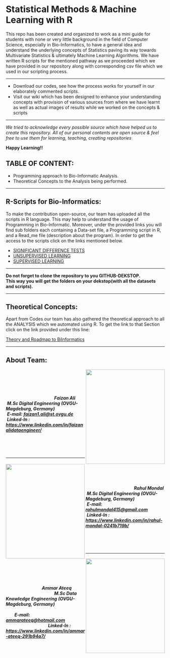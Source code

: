 # Statistical Methods & Machine Learning with R

This repo has been created and organized to work as a mini guide for students with none or very little background in the field of Computer Science, especially in 
Bio-Informatics, to have a general idea and understand the underlying concepts of Statistics paving its way towards Multivariate Statistics & ultimately Machine Learning Algorithms. We have written R scripts for the mentioned pathway as we proceeded which we have provided in our repository along with corresponding csv file which we used 
in our scripting process. 
***
 * Download our codes, see how the process works for yourself in our elaborately commented scripts. 
 * Visit our wiki which has been designed to enhance your understanding concepts with provision of various sources from where we have learnt as well as actual images of results while we worked on the concepts & scripts
 ***

_We tried to acknowledge every possible source which have helped us to create this repository. All of our personal contents are open source & feel free to use them for 
learning, teaching, creating repositories_

**Happy Learning!!**


## TABLE OF CONTENT:

* Programming approach to Bio-Informatic Analysis.
* Theoretical Concepts to the Analysis being performed.

***

## R-Scripts for Bio-Informatics:
To make the contribution open-source, our team has uploaded all the scripts in R language. This may help to understand the usage of Programming in Bio-Informatic. Moreover, under the provided links you will find sub folders each containing a Data-set file, a Programming script in R, and a Read_me file (description about the program). In order to get the access to the scripts click on the links mentioned below.
  
* [SIGNIFICANT DIFFERENCE TESTS](https://github.com/Statistics-and-Machine-Learning-with-R/Statistical-Methods-and-Machine-Learning-in-R/tree/master/Significant%20Difference%20Tests)  
* [UNSUPERVISED LEARNING](https://github.com/Rizvix0/Statistical-Methods-and-Machine-Learning-in-R/tree/master/Unsupervised%20Learning)
* [SUPERVISED LEARNING](https://github.com/Rizvix0/Statistical-Methods-and-Machine-Learning-in-R/tree/master/Supervised%20Learning)

  
 ***
 **Do not forget to clone the repository to you GITHUB-DEKSTOP.<br/> This way you will get the folders on your dekstop(with all the datasets and scripts).**
 
 ***
 
 
## Theoretical Concepts:

Apart from Codes our team has also gathered the theoretical approach to all the ANALYSIS which we automated using R. To get the link to that Section click on the link provided under this line: <br/>

[Theory and Roadmap to BiInformatics](https://github.com/Rizvix0/DE_Project_MetaProtStat/wiki)

***

## About Team:
<a href="url"><img src="https://user-images.githubusercontent.com/49519053/98467030-6fa78e00-21d3-11eb-95f5-86759cf1863b.jpg" align="right" height="300" width="250" ></a>  <br/> <br/>
<br/>
<br/>


 &nbsp; &nbsp; &nbsp; &nbsp; &nbsp; &nbsp;&nbsp; &nbsp; &nbsp; &nbsp; &nbsp; &nbsp; &nbsp; &nbsp; &nbsp; &nbsp; &nbsp; &nbsp; &nbsp; &nbsp; ***Faizan Ali***
 <br/>
&nbsp;***M.Sc Digital Engineering (OVGU-Magdeburg, Germany)*** 
<br/>
&nbsp;***E-mail: faizan1.ali@st.ovgu.de*** 
<br/>
&nbsp;***Linked-In : https://www.linkedin.com/in/faizanalidataengineer/***
<br/>

<br/>
<br/>
<br/>


***


<a href="url"><img src="(https://user-images.githubusercontent.com/49519053/100611272-63fe4180-3311-11eb-9903-4c25ae532e93.jpeg" align="left" height="300" width="250" ></a>  <br/> <br/>
<br/>
<br/>
 &nbsp; &nbsp; &nbsp; &nbsp; &nbsp; &nbsp;&nbsp; &nbsp; &nbsp; &nbsp; &nbsp; &nbsp; &nbsp; &nbsp; &nbsp; &nbsp; &nbsp; &nbsp; &nbsp; &nbsp; ***Rahul Mondal***
 <br/>
&nbsp;***M.Sc Digital Engineering (OVGU-Magdeburg, Germany)*** 
<br/>
&nbsp;***E-mail: rahulmondal415@gmail.com*** 
<br/>
&nbsp;***Linked-In : https://www.linkedin.com/in/rahul-mondal-0241b719b/***
<br/>

<br/>
<br/>
<br/>


***


<a href="url"><img src="https://user-images.githubusercontent.com/49519053/98542815-c96e8d80-2291-11eb-9554-8863560e2cf7.jpeg" align="right" height="300" width="250" ></a>  <br/> <br/>
<br/>
<br/>
&nbsp; &nbsp; &nbsp; &nbsp; &nbsp; &nbsp; &nbsp;&nbsp; &nbsp; &nbsp; &nbsp; &nbsp; &nbsp; &nbsp;&nbsp; &nbsp; &nbsp; &nbsp; &nbsp; &nbsp; &nbsp;&nbsp; &nbsp; &nbsp; &nbsp; &nbsp; &nbsp; &nbsp;&nbsp; &nbsp; &nbsp; &nbsp; &nbsp; &nbsp; &nbsp;&nbsp; &nbsp; &nbsp; &nbsp; &nbsp; &nbsp; &nbsp; &nbsp; &nbsp; &nbsp; &nbsp; &nbsp; &nbsp; &nbsp; ***Ammar Ateeq*** <br/>
&nbsp;  &nbsp; &nbsp; &nbsp;  &nbsp; &nbsp; &nbsp;&nbsp; &nbsp; &nbsp; &nbsp; &nbsp; &nbsp; &nbsp;&nbsp; &nbsp; &nbsp; &nbsp; &nbsp; &nbsp; &nbsp;***M.Sc Data Knowledge Engineering (OVGU-Magdeburg, Germany)*** <br/>
&nbsp; &nbsp; &nbsp; &nbsp; &nbsp; &nbsp; &nbsp; &nbsp; &nbsp; &nbsp; &nbsp;&nbsp; &nbsp; &nbsp; &nbsp; &nbsp; &nbsp; &nbsp;&nbsp; &nbsp; &nbsp; &nbsp; &nbsp; &nbsp;  &nbsp; &nbsp;&nbsp;  &nbsp; &nbsp;&nbsp;&nbsp;  &nbsp; &nbsp;&nbsp;  &nbsp; &nbsp;  &nbsp; &nbsp; &nbsp;***E-mail: ammarateeq@hotmail.com*** <br/>
 &nbsp; &nbsp;&nbsp; &nbsp; &nbsp; &nbsp; &nbsp; &nbsp; &nbsp;&nbsp; &nbsp;&nbsp;&nbsp; &nbsp;&nbsp;&nbsp;&nbsp; &nbsp; &nbsp; &nbsp; &nbsp;***Linked-In : https://www.linkedin.com/in/ammar-ateeq-291b94a7/***

